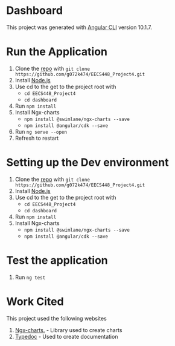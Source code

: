# Dashboard

This project was generated with [Angular CLI](https://github.com/angular/angular-cli) version 10.1.7.

# Run the Application
1. Clone the [repo](https://github.com/g072k474/EECS448_Project4) with `git clone https://github.com/g072k474/EECS448_Project4.git`
2. Install [Node.js](https://nodejs.org/en/)
3. Use cd to the get to the project root with 
    * `cd EECS448_Project4` 
    * `cd dashboard`
4. Run `npm install`
5. Install Ngx-charts
    * `npm install @swimlane/ngx-charts --save`
    * `npm install @angular/cdk --save`
6. Run `ng serve --open`
7. Refresh to restart

# Setting up the Dev environment
1. Clone the [repo](https://github.com/g072k474/EECS448_Project4) with `git clone https://github.com/g072k474/EECS448_Project4.git`
2. Install [Node.js](https://nodejs.org/en/)
3. Use cd to the get to the project root with 
    * `cd EECS448_Project4` 
    * `cd dashboard`
4. Run `npm install`
5. Install Ngx-charts
    * `npm install @swimlane/ngx-charts --save`
    * `npm install @angular/cdk --save`

# Test the application
1. Run `ng test`

# Work Cited
This project used the following websites
1. [Ngx-charts.](https://swimlane.github.io/ngx-charts/#/ngx-charts/advanced-pie-chart) - Library used to create charts 
2. [Typedoc](http://typedoc.org/api/) - Used to create documentation

